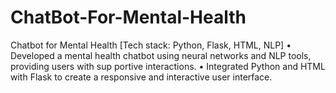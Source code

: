 # ChatBot-For-Mental-Health

Chatbot for Mental Health [Tech stack: Python, Flask, HTML, NLP]
• Developed a mental health chatbot using neural networks and NLP tools, providing users with sup
portive interactions.
• Integrated Python and HTML with Flask to create a responsive and interactive user interface.
